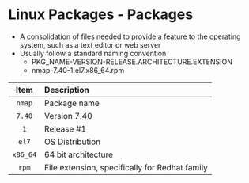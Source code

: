 # Linux Packages - Packages

- A consolidation of files needed to provide a feature to the operating system, such as a text editor or web server
- Usually follow a standard naming convention
    - PKG_NAME-VERSION-RELEASE.ARCHITECTURE.EXTENSION
    - nmap-7.40-1.el7.x86_64.rpm

| **Item** | **Description** | 
|:--------:|:----------------|
| `nmap` | Package name |
| `7.40` | Version 7.40 |
| `1` | Release #1 |
| `el7` | OS Distribution |
| `x86_64` | 64 bit architecture |
| `rpm` | File extension, specifically for Redhat family |